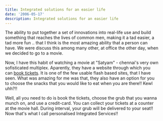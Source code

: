 ```yaml
---
title: Integrated solutions for an easier life
date: '2006-05-17'
description: Integrated solutions for an easier life
---
```


The ability to put together a set of innovations into real-life use and build something that reaches the lives of common men, making it a tad easier, a tad more fun .. that I think is the most amazing ability that a person can have. We were discuss this among many other, at office the other day, when we decided to go to a movie. 

Now, I have this habit of watching a movie at "Satyam" - chennai's very own sofisticated multiplex. Aparently, they have a website through which you can [book tickets][0]. It is one of the few usable flash based sites, that I have seen. What was amazing for me was that, they also have an option for you to choose the snacks that you would like to eat when you are there!! Kewl uhh?!!

Well, all you need to do is book the tickets, choose the grub that you wanna munch on, and use a credit-card. You can collect your tickets at a counter at the movie hall. During interval, your grub will be delivered to your seat!! Now that's what I call personalised Integrated Services!!


[0]: http://thecinema.in
